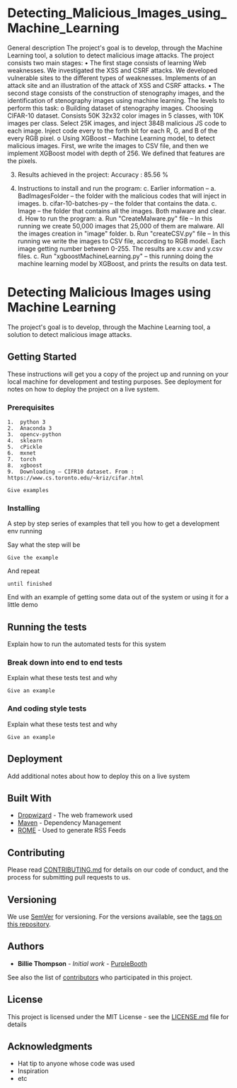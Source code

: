 # Detecting_Malicious_Images_using_Machine_Learning
General description
The project's goal is to develop, through the Machine Learning tool, a solution to detect malicious image attacks.
The project consists two main stages:
  •	The first stage consists of learning Web weaknesses.  We investigated the XSS and CSRF attacks. We developed vulnerable sites to the different types of weaknesses. Implements of an attack site and an illustration of the attack of XSS and CSRF attacks. 
  •	The second stage consists of the construction of stenography images, and the identification of stenography images using machine learning.
    The levels to perform this task:
      o	Building dataset of stenography images. Choosing CIFAR-10 dataset. Consists 50K 32x32 color images in 5 classes, with 10K images per class.
        Select 25K images, and inject 384B malicious JS code to each image. Inject code every to the forth bit for each R, G, and B of the every RGB pixel.
      o	Using XGBoost – Machine Learning model, to detect malicious images.  First, we write the images to CSV file, and then we implement XGBoost model with depth of 256. We defined that features are the pixels. 

3.	Results achieved in the project:
    Accuracy : 85.56 %
    
4.	Instructions to install and run the program:
  c.	Earlier information –
    a.	BadImagesFolder – the folder with the malicious codes that will inject in images.
    b.	cifar-10-batches-py – the folder that contains the data.
    c.	Image – the folder that contains all the images. Both malware and clear.
    d.	How to run the program:
    a.	Run "CreateMalware.py" file – In this running we create 50,000 images that 25,000 of them are malware. All the images creation in "image" folder.
    b.	Run "createCSV.py" file – In this running we write the images to CSV file, according to RGB model. Each image getting number between 0-255. The results are x.csv and y.csv files.
    c.	Run "xgboostMachineLearning.py" – this running doing the machine learning model by XGBoost, and prints the results on data test.

# Detecting Malicious Images using Machine Learning

The project's goal is to develop, through the Machine Learning tool, a solution to detect malicious image attacks.

## Getting Started

These instructions will get you a copy of the project up and running on your local machine for development and testing purposes. See deployment for notes on how to deploy the project on a live system.

### Prerequisites

    1.	python 3
    2.	Anaconda 3
    3.	opencv-python
    4.	sklearn
    5.	cPickle
    6.	mxnet
    7.	torch
    8.	xgboost
    9.	Downloading – CIFR10 dataset. From : https://www.cs.toronto.edu/~kriz/cifar.html

```
Give examples
```

### Installing

A step by step series of examples that tell you how to get a development env running

Say what the step will be

```
Give the example
```

And repeat

```
until finished
```

End with an example of getting some data out of the system or using it for a little demo

## Running the tests

Explain how to run the automated tests for this system

### Break down into end to end tests

Explain what these tests test and why

```
Give an example
```

### And coding style tests

Explain what these tests test and why

```
Give an example
```

## Deployment

Add additional notes about how to deploy this on a live system

## Built With

* [Dropwizard](http://www.dropwizard.io/1.0.2/docs/) - The web framework used
* [Maven](https://maven.apache.org/) - Dependency Management
* [ROME](https://rometools.github.io/rome/) - Used to generate RSS Feeds

## Contributing

Please read [CONTRIBUTING.md](https://gist.github.com/PurpleBooth/b24679402957c63ec426) for details on our code of conduct, and the process for submitting pull requests to us.

## Versioning

We use [SemVer](http://semver.org/) for versioning. For the versions available, see the [tags on this repository](https://github.com/your/project/tags). 

## Authors

* **Billie Thompson** - *Initial work* - [PurpleBooth](https://github.com/PurpleBooth)

See also the list of [contributors](https://github.com/your/project/contributors) who participated in this project.

## License

This project is licensed under the MIT License - see the [LICENSE.md](LICENSE.md) file for details

## Acknowledgments

* Hat tip to anyone whose code was used
* Inspiration
* etc

